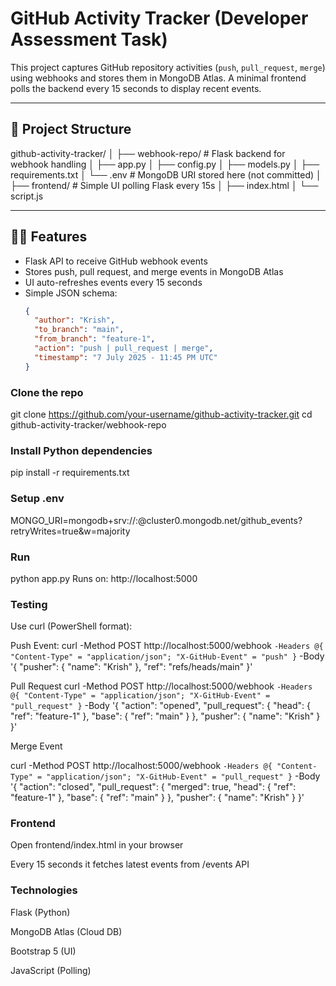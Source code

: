 # GitHub Activity Tracker (Developer Assessment Task)

This project captures GitHub repository activities (`push`, `pull_request`, `merge`) using webhooks and stores them in MongoDB Atlas. A minimal frontend polls the backend every 15 seconds to display recent events.

---

## 🚀 Project Structure

github-activity-tracker/
│
├── webhook-repo/ # Flask backend for webhook handling
│ ├── app.py
│ ├── config.py
│ ├── models.py
│ ├── requirements.txt
│ └── .env # MongoDB URI stored here (not committed)
│
├── frontend/ # Simple UI polling Flask every 15s
│ ├── index.html
│ └── script.js



---

## 🧑‍💻 Features

- Flask API to receive GitHub webhook events
- Stores push, pull request, and merge events in MongoDB Atlas
- UI auto-refreshes events every 15 seconds
- Simple JSON schema:
  ```json
  {
    "author": "Krish",
    "to_branch": "main",
    "from_branch": "feature-1",
    "action": "push | pull_request | merge",
    "timestamp": "7 July 2025 - 11:45 PM UTC"
  }


### Clone the repo

git clone https://github.com/your-username/github-activity-tracker.git
cd github-activity-tracker/webhook-repo

### Install Python dependencies

pip install -r requirements.txt


### Setup .env

MONGO_URI=mongodb+srv://<username>:<encoded-password>@cluster0.mongodb.net/github_events?retryWrites=true&w=majority


### Run
python app.py
Runs on: http://localhost:5000


### Testing
Use curl (PowerShell format):

Push Event:
curl -Method POST http://localhost:5000/webhook `
  -Headers @{ "Content-Type" = "application/json"; "X-GitHub-Event" = "push" } `
  -Body '{ "pusher": { "name": "Krish" }, "ref": "refs/heads/main" }'

 Pull Request
 curl -Method POST http://localhost:5000/webhook `
  -Headers @{ "Content-Type" = "application/json"; "X-GitHub-Event" = "pull_request" } `
  -Body '{ "action": "opened", "pull_request": { "head": { "ref": "feature-1" }, "base": { "ref": "main" } }, "pusher": { "name": "Krish" } }'


Merge Event

curl -Method POST http://localhost:5000/webhook `
  -Headers @{ "Content-Type" = "application/json"; "X-GitHub-Event" = "pull_request" } `
  -Body '{ "action": "closed", "pull_request": { "merged": true, "head": { "ref": "feature-1" }, "base": { "ref": "main" } }, "pusher": { "name": "Krish" } }'


### Frontend
Open frontend/index.html in your browser

Every 15 seconds it fetches latest events from /events API


### Technologies
Flask (Python)

MongoDB Atlas (Cloud DB)

Bootstrap 5 (UI)

JavaScript (Polling)

